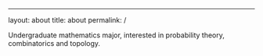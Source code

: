 ---
layout: about
title: about
permalink: /


Undergraduate mathematics major, interested in probability theory, combinatorics and topology.  
